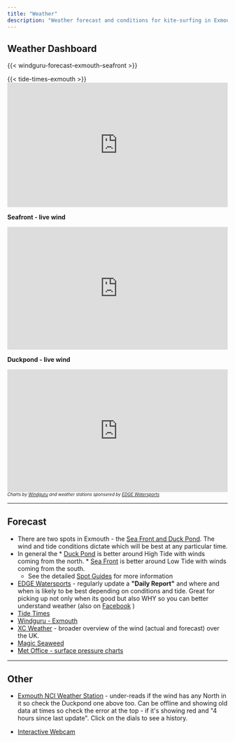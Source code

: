 ```yaml
---
title: "Weather"
description: "Weather forecast and conditions for kite-surfing in Exmouth (Duck Pond and Seafront)"
---
```


## Weather Dashboard

{{< windguru-forecast-exmouth-seafront >}}

<!-- TODO - some explanation of springs/neaps, high/low tides and what it means for us -->

<div class="row">
<div class="col-lg-4 col-sm-12 text-center">
    {{< tide-times-exmouth >}}
</div>
<div class="col-lg-8 col-sm-12 text-center">

<style>
  .video-container {
    overflow: hidden;
    position: relative;
    width:100%;
}
.video-container::after {
    padding-top: 56.25%;
    display: block;
    content: '';
}
.video-container iframe {
    position: absolute;
    top: 0;
    left: 0;
    width: 100%;
    height: 100%;
}
.windguru-container {
    overflow: hidden;
    position: relative;
    width:100%;
}
.windguru-container iframe {    
    top: 0;
    left: 0;
    width: 100%;
    height: 280px;
}
</style>

<div class="video-container text-center">
    <iframe src="https://relay.viewcam.co.uk/nciexmouth/embed.html" frameborder="0" allowfullscreen=""></iframe>
</div>

</div>

</div>

<!-- No widget for weather station, so just show in iFrame 

l = sponsor logo
n = spot name
g = graph
c = readings at bottom
height = 395 for all
       = 315 for g,c
-->

<p class="mb-0"><strong>Seafront - live wind</strong></p>
<div class="windguru-container text-center">
<iframe src="https://www.windguru.cz/wglive-iframe.php?s=2395&wj=knots&tj=c&m=3&gsize=200&msize=200&show=g,c" frameborder="0"></iframe>
</div>
<p  class="mb-0"><strong>Duckpond - live wind</strong></p>
<div class="windguru-container text-center">
<iframe src="https://www.windguru.cz/wglive-iframe.php?s=1882&wj=knots&tj=c&m=3&gsize=200&msize=200&show=g,c" frameborder="0"></iframe>
<caption><em style="font-size:70%">Charts by <a href="https://www.windguru.cz/47887" target="_blank">Windguru</a> and weather stations sponsered by <a href="https://www.edgewatersports.com/" target="_blank">EDGE Watersports</a></em></caption>
</div>
    

<hr>

## Forecast
* There are two spots in Exmouth - the [Sea Front and Duck Pond](/spot-guide/). The wind and tide conditions dictate which will be best at any particular time.
* In general the
      * [Duck Pond](/spot-guide/duck-pond/) is better around High Tide with winds coming from the north.
      * [Sea Front](/spot-guide/seafront/) is better around Low Tide  with winds coming from the south.
   * See the detailed <a href="/spot-guides/">Spot Guides</a> for more information
* [EDGE Watersports](https://www.edgewatersports.com/live-conditions/) - regularly  update a <strong>"Daily Report"</strong> and where and when is likely to be best depending on conditions and tide. Great for picking up not only when its good but also WHY so you can better understand weather (also on [Facebook](https://www.facebook.com/edgewatersports) )
* [Tide Times](https://www.tidetimes.org.uk/exmouth-dock-tide-times)   
* [Windguru - Exmouth](https://www.windguru.cz/47887)
* [XC Weather](https://www.xcweather.co.uk/) - broader overview of the wind (actual and forecast) over the UK.
* [Magic Seaweed](https://magicseaweed.com/Exmouth-Surf-Report/164/)
* [Met Office - surface pressure charts](https://www.metoffice.gov.uk/weather/maps-and-charts/surface-pressure/)

<hr>

## Other

* [Exmouth NCI Weather Station](https://exmouthcoastwatch.co.uk/weather/) - under-reads if the wind has any North in it so check the Duckpond one above too. Can be offline and showing old data at times so check the error at the top - if it's showing red and "4 hours since last update". Click on the dials to see a history.

* [Interactive Webcam](http://www.exmouthcam.co.uk/webcam/)
